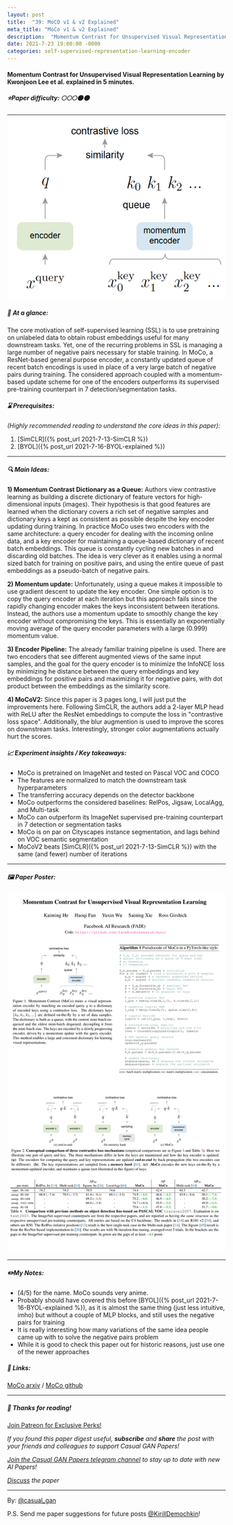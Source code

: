 ```yaml
---
layout: post
title:  "39: MoCO v1 & v2 Explained"
meta_title: "MoCo v1 & v2 Explained"
description:  "Momentum Contrast for Unsupervised Visual Representation Learning by Kwonjoon Lee et al. explained in 5 minutes."
date: 2021-7-23 19:00:00 -0000
categories: self-supervised-representation-learning-encoder
---
```


#### Momentum Contrast for Unsupervised Visual Representation Learning by Kwonjoon Lee et al. explained in 5 minutes.

##### ⭐️Paper difficulty: 🌕🌕🌕🌑🌑

***

![Momentum Contrast for Unsupervised Visual Representation Learning teaser](/assets/images/moco_teaser.png "MoCo teaser")

##### 🎯 At a glance:

The core motivation of self-supervised learning (SSL) is to use pretraining on unlabeled data to obtain robust embeddings useful for many downstream tasks. Yet, one of the recurring problems in SSL is managing a large number of negative pairs necessary for stable training. In MoCo, a ResNet-based general purpose encoder, a constantly updated queue of recent batch encodings is used in place of a very large batch of negative pairs during training. The considered approach coupled with a momentum-based update scheme for one of the encoders outperforms its supervised pre-training counterpart in 7 detection/segmentation tasks.

##### ⌛️ Prerequisites:

*(Highly recommended reading to understand the core ideas in this paper):*  
1) [SimCLR]({% post_url 2021-7-13-SimCLR %})  
2) [BYOL]({% post_url 2021-7-16-BYOL-explained %})

***

##### 🔍 Main Ideas:

**1) Momentum Contrast Dictionary as a Queue:**
Authors view contrastive learning as building a discrete dictionary of feature vectors for high-dimensional inputs (images). Their hypothesis is that good features are learned when the dictionary covers a rich set of negative samples and dictionary keys a kept as consistent as possible despite the key encoder updating during training. In practice MoCo uses two encoders with the same architecture: a query encoder for dealing with the incoming online data, and a key encoder for maintaining a queue-based dictionary of recent batch embeddings. This queue is constantly cycling new batches in and discarding old batches. The idea is very clever as it enables using a normal sized batch for training on positive pairs, and using the entire queue of past embeddings as a pseudo-batch of negative pairs.

**2) Momentum update:**
Unfortunately, using a queue makes it impossible to use gradient descent to update the key encoder. One simple option is to copy the query encoder at each iteration but this approach fails since the rapidly changing encoder makes the keys inconsistent between iterations. Instead, the authors use a momentum update to smoothly change the key encoder without compromising the keys. This is essentially an exponentially moving average of the query encoder parameters with a large (0.999) momentum value.

**3) Encoder Pipeline:**
The already familiar training pipeline is used. There are two encoders that see different augmented views of the same input samples, and the goal for the query encoder is to minimize the InfoNCE loss by minimizing he distance between the query embeddings and key embeddings for positive pairs and maximizing it for negative pairs, with dot product between the embeddings as the similarity score.

**4) MoCoV2:**
Since this paper is 3 pages long, I will just put the improvements here.
Following SimCLR, the authors add a 2-layer MLP head with ReLU after the ResNet embeddings to compute the loss in "contrastive loss space". Additionally, the blur augmention is used to improve the scores on downstream tasks. Interestingly, stronger color augmentations actually hurt the scores.

##### 📈 Experiment insights / Key takeaways:

- MoCo is pretrained on ImageNet and tested on Pascal VOC and COCO
- The features are normalized to match the downstream task hyperparameters
- The transferring accuracy depends on the detector backbone
- MoCo outperforms the considered baselines: RelPos, Jigsaw, LocalAgg, and Multi-task
- MoCo can outperform its ImageNet supervised pre-training counterpart in 7 detection or segmentation tasks
- MoCo is on par on Cityscapes instance segmentation, and lags behind on VOC semantic segmentation
- MoCoV2 beats [SimCLR]({% post_url 2021-7-13-SimCLR %}) with the same (and fewer) number of iterations

***

##### 🖼️ Paper Poster:

![Momentum Contrast for Unsupervised Visual Representation Learning paper poster](/assets/images/MoCo.png "MoCo Paper Poster")

***

##### ✏️My Notes:

- (4/5) for the name. MoCo sounds very anime.
- Probably should have covered this before [BYOL]({% post_url 2021-7-16-BYOL-explained %}), as it is almost the same  thing (just less intuitive, imho) but without a couple of MLP blocks, and still uses the negative pairs for training
- It is really interesting how many variations of the same idea people came up with to solve the negative pairs problem
- While it is good to check this paper out for historic reasons, just use one of the newer approaches

##### 🔗 Links:
[MoCo arxiv](https://openreview.net/pdf?id=sSjqmfsk95O) / [MoCo github](https://github.com/zsyzzsoft/co-mod-gan)

***

##### 👋 Thanks for reading!

<a href="https://www.patreon.com/bePatron?u=53448948" data-patreon-widget-type="become-patron-button">Join Patreon for Exclusive Perks!</a><script async src="https://c6.patreon.com/becomePatronButton.bundle.js"></script>

*If you found this paper digest useful, **subscribe** and **share** the post with your friends and colleagues to support Casual GAN Papers!*

*[Join the Casual GAN Papers telegram channel](https://t.me/joinchat/KeutnzlvetRkZGZi) to stay up to date with new AI Papers!*

*[Discuss](https://t.me/casual_gans_chat) the paper*

***

By: [@casual_gan](https://t.me/joinchat/KeutnzlvetRkZGZi)

P.S. Send me paper suggestions for future posts
[@KirillDemochkin](mailto:kdemochkin@gmail.com)!
